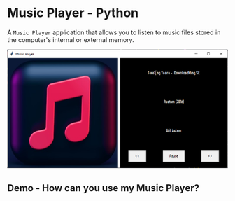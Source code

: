 # Music Player - Python

A `Music Player` application that allows you to listen to music files stored in the computer's internal or external memory.

![Table Image](images/sc1.png)

## Demo - How can you use my Music Player?